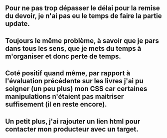 ## Pour ne pas trop dépasser le délai pour la remise du devoir, je n'ai pas eu le temps de faire la partie update.

## Toujours le même problème, à savoir que je pars dans tous les sens, que je mets du temps à m'organiser et donc perte de temps.

## Coté positif quand même, par rapport à l'évaluation précédente sur les livres j'ai pu soigner (un peu plus) mon CSS car certaines manipulations n'étaient pas maitriser suffisement (il en reste encore).

## Un petit plus, j'ai rajouter un lien html pour contacter mon producteur avec un target.
